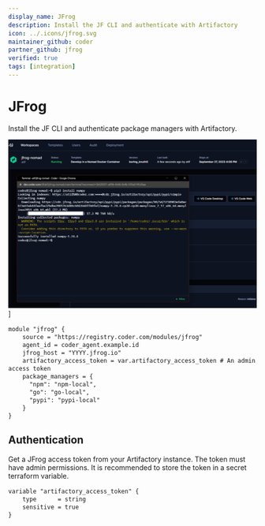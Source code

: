 ```yaml
---
display_name: JFrog
description: Install the JF CLI and authenticate with Artifactory
icon: ../.icons/jfrog.svg
maintainer_github: coder
partner_github: jfrog
verified: true
tags: [integration]
---
```


# JFrog

Install the JF CLI and authenticate package managers with Artifactory.

![JFrog](../.images/jfrog.png)]

```hcl
module "jfrog" {
    source = "https://registry.coder.com/modules/jfrog"
    agent_id = coder_agent.example.id
    jfrog_host = "YYYY.jfrog.io"
    artifactory_access_token = var.artifactory_access_token # An admin access token
    package_managers = {
      "npm": "npm-local",
      "go": "go-local",
      "pypi": "pypi-local"
    }
}
```

## Authentication

Get a JFrog access token from your Artifactory instance. The token must have admin permissions. It is recommended to store the token in a secret terraform variable.

```hcl
variable "artifactory_access_token" {
    type      = string
    sensitive = true
}
```
